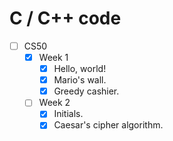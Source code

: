 # C / C++ code

- [ ] CS50
  - [x] Week 1
    - [x] Hello, world!
    - [x] Mario's wall.
    - [x] Greedy cashier.
  - [ ] Week 2
    - [x] Initials.
    - [x] Caesar's cipher algorithm.
